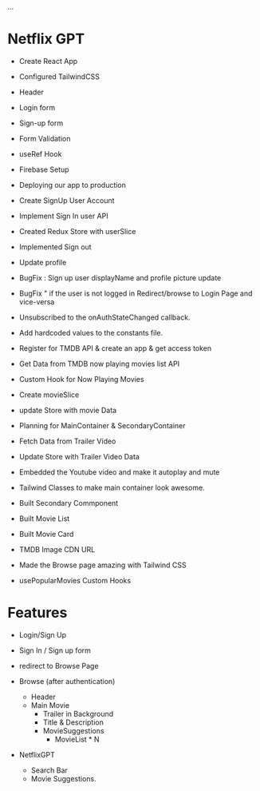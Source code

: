 ...
# Netflix GPT

 - Create React App
 - Configured TailwindCSS
 - Header
 - Login form
 - Sign-up form
 - Form Validation
 - useRef Hook
 - Firebase Setup
 - Deploying our app to production
 - Create SignUp User Account
 - Implement Sign In user API
 - Created Redux Store with userSlice
 - Implemented Sign out
 - Update profile
 - BugFix : Sign up user displayName and profile picture update
 - BugFix " if the user is not logged in Redirect/browse to Login Page and vice-versa
 - Unsubscribed to the onAuthStateChanged callback.
 - Add hardcoded values to the constants file.
 - Register for TMDB API & create an app & get access token
 - Get Data from TMDB now playing movies list API
 - Custom Hook for Now Playing Movies
 - Create movieSlice
 - update Store with movie Data
 - Planning for MainContainer & SecondaryContainer
 - Fetch Data from Trailer Video
 - Update Store with Trailer Video Data
 - Embedded the Youtube video and make it autoplay  and mute
 - Tailwind Classes  to make main container  look awesome.

 - Built Secondary Commponent
 - Built Movie List
 - Built Movie Card
 - TMDB Image CDN URL
 - Made the Browse page amazing with Tailwind CSS
 - usePopularMovies Custom Hooks
 



 # Features
  - Login/Sign Up
   - Sign In / Sign up form
   - redirect to Browse Page


  - Browse (after authentication)
    - Header
    - Main Movie
       - Trailer in Background
       - Title & Description
       - MovieSuggestions
         - MovieList * N

  - NetflixGPT
    - Search Bar
    - Movie Suggestions.       

